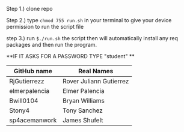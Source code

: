 Step 1.) clone repo

Step 2.) type ```chmod 755 run.sh``` in your terminal to give your device permission to run the script file

step 3.) run ```$./run.sh```
the script then will automatically install any req packages and then run the program.

**IF IT ASKS FOR A PASSWORD TYPE "student" **

|GitHub name           | Real Names|
|---------------------|------------------------|
|RjGutierrezz          | Rover Juliann Gutierrez|
|elmerpalencia         | Elmer Palencia|
|Bwill0104             | Bryan Williams|
|Stony4                | Tony Sanchez|
|sp4acemanwork         | James Shufelt|
